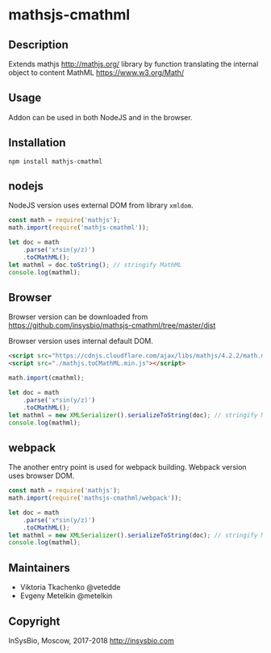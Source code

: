 # mathsjs-cmathml

## Description

Extends mathjs http://mathjs.org/ library by function translating the internal object to content MathML https://www.w3.org/Math/

## Usage

Addon can be used in both NodeJS and in the browser.

## Installation

```
npm install mathjs-cmathml
```

## nodejs

NodeJS version uses external DOM from library `xmldom`.
```javascript
const math = require('mathjs');
math.import(require('mathjs-cmathml'));

let doc = math
    .parse('x*sin(y/z)')
    .toCMathML();
let mathml = doc.toString(); // stringify MathML
console.log(mathml);
```
## Browser

Browser version can be downloaded from https://github.com/insysbio/mathsjs-cmathml/tree/master/dist

Browser version uses internal default DOM.
```html
<script src="https://cdnjs.cloudflare.com/ajax/libs/mathjs/4.2.2/math.min.js"></script>
<script src="./mathjs.toCMathML.min.js"></script>
```

```javascript
math.import(cmathml);

let doc = math
    .parse('x*sin(y/z)')
    .toCMathML();
let mathml = new XMLSerializer().serializeToString(doc); // stringify MathML
console.log(mathml);
```
## webpack

The another entry point is used for webpack building. Webpack version uses browser DOM.
```javascript
const math = require('mathjs');
math.import(require('mathsjs-cmathml/webpack'));

let doc = math
    .parse('x*sin(y/z)')
    .toCMathML();
let mathml = new XMLSerializer().serializeToString(doc); // stringify MathML
console.log(mathml);
```
## Maintainers

 - Viktoria Tkachenko @vetedde
 - Evgeny Metelkin @metelkin

## Copyright

InSysBio, Moscow, 2017-2018
http://insysbio.com
